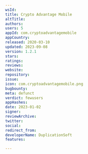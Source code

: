 ```yaml
---
wsId: 
title: Crypto Advantage Mobile
altTitle: 
authors: 
users: 5
appId: com.cryptoadvantagemobile
appCountry: 
released: 2020-03-10
updated: 2023-09-08
version: 1.2.1
stars: 
ratings: 
reviews: 
website: 
repository: 
issue: 
icon: com.cryptoadvantagemobile.png
bugbounty: 
meta: defunct
verdict: fewusers
appHashes: 
date: 2023-01-02
signer: 
reviewArchive: 
twitter: 
social: 
redirect_from: 
developerName: DuplicationSoft
features: 

---
```


